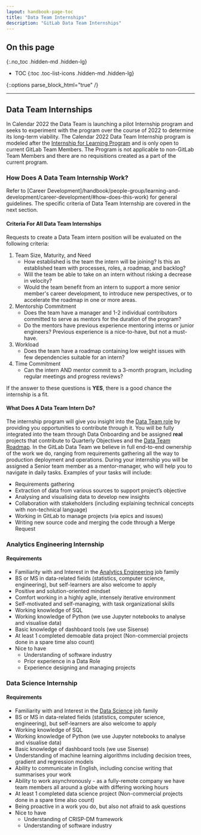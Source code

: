 ```yaml
---
layout: handbook-page-toc
title: "Data Team Internships"
description: "GitLab Data Team Internships"
---
```


## On this page
{:.no_toc .hidden-md .hidden-lg}

- TOC
{:toc .toc-list-icons .hidden-md .hidden-lg}

{::options parse_block_html="true" /}

---

## <i class="far fa-newspaper" id="biz-tech-icons"></i> Data Team Internships

In Calendar 2022 the Data Team is launching a pilot Internship program and seeks to experiment with the program over the course of 2022 to determine its long-term viability. The Calendar 2022 Data Team Internship program is modeled after the [Internship for Learning Program](/handbook/people-group/learning-and-development/career-development/#internship-for-learning) and is only open to current GitLab Team Members. The Program is not applicable to non-GitLab Team Members and there are no requisitions created as a part of the current program.

### How Does A Data Team Internship Work?

Refer to [Career Development]/handbook/people-group/learning-and-development/career-development/#how-does-this-work) for general guidelines. The specific criteria of Data Team Internship are covered in the next section.

#### Criteria For All Data Team Internships

Requests to create a Data Team intern position will be evaluated on the following criteria:

1. Team Size, Maturity, and Need
     * How established is the team the intern will be joining? Is this an established team with processes, roles, a roadmap, and backlog?
     * Will the team be able to take on an intern without risking a decrease in velocity?
     * Would the team benefit from an intern to support a more senior member's career development, to introduce new perspectives, or to accelerate the roadmap in one or more areas.
1. Mentorship Commitment
     * Does the team have a manager and 1-2 individual contributors committed to serve as mentors for the duration of the program?
     * Do the mentors have previous experience mentoring interns or junior engineers? Previous experience is a nice-to-have, but not a must-have.
1. Workload
     * Does the team have a roadmap containing low weight issues with few dependencies suitable for an intern?
1. Time Commitment
     * Can the intern AND mentor commit to a 3-month program, including regular meetings and progress reviews? 

If the answer to these questions is **YES**, there is a good chance the internship is a fit.

#### What Does A Data Team Intern Do?

The internship program will give you insight into the [Data Team role](/handbook/business-technology/data-team/organization/#data-roles-and-career-development) by providing you opportunities to contribute through it. You will be fully integrated into the team through Data Onboarding and be assigned **real** projects that contribute to Quarterly Objectives and the [Data Team Roadmap](/handbook/business-technology/data-team/direction/). In the GitLab Data Team we believe in full end-to-end ownership of the work we do, ranging from requirements gathering all the way to production deployment and operations. During your internship you will be assigned a Senior team member as a mentor-manager, who will help you to navigate in daily tasks.  Examples of your tasks will include:

- Requirements gathering
- Extraction of data from various sources to support project’s objective
- Analysing and visualising data to develop new insights
- Collaboration with stakeholders (including explaining technical concepts with non-technical language)
- Working in GitLab to manage projects (via epics and issues)
- Writing new source code and merging the code through a Merge Request

### Analytics Engineering Internship

#### Requirements

- Familiarity with and Interest in the [Analytics Engineering](https://about.gitlab.com/job-families/finance/analytics-engineer/) job family 
- BS or MS in data-related fields (statistics, computer science, engineering), but self-learners are also welcome to apply
- Positive and solution-oriented mindset
- Comfort working in a highly agile, intensely iterative environment
- Self-motivated and self-managing, with task organizational skills
- Working knowledge of SQL
- Working knowledge of Python (we use Jupyter notebooks to analyse and visualise data)
- Basic knowledge of dashboard tools (we use Sisense)
- At least 1 completed demoable data project (Non-commercial projects done in a spare time also count)
- Nice to have
     - Understanding of software industry
     - Prior experience in a Data Role
     - Experience designing and managing projects

### Data Science Internship

#### Requirements

- Familiarity with and Interest in the [Data Science](https://about.gitlab.com/job-families/finance/data-science/) job family 
- BS or MS in data-related fields (statistics, computer science, engineering), but self-learners are also welcome to apply
- Working knowledge of SQL
- Working knowledge of Python (we use Jupyter notebooks to analyse and visualise data)
- Basic knowledge of dashboard tools (we use Sisense)
- Understanding of machine learning algorithms including decision trees, gradient and regression models
- Ability to communicate in English, including concise writing that summarises your work
- Ability to work asynchronously - as a fully-remote company we have team members all around a globe with differing working hours
- At least 1 completed data science project (Non-commercial projects done in a spare time also count)
- Being proactive in a work you do, but also not afraid to ask questions
- Nice to have
     - Understanding of CRISP-DM framework
     - Understanding of software industry
